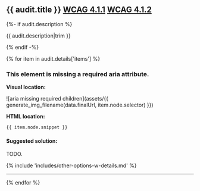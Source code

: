 ## {{ audit.title }} [WCAG 4.1.1](https://www.w3.org/WAI/WCAG21/quickref/?versions=2.0#parsing) [WCAG 4.1.2](https://www.w3.org/WAI/WCAG21/quickref/?versions=2.0#name-role-value)

{%- if audit.description %}

{{ audit.description|trim }}

{% endif -%}

{% for item in audit.details['items'] %}

### This element is missing a required aria attribute.

__Visual location:__

![aria missing required children](assets/{{ generate_img_filename(data.finalUrl, item.node.selector) }})


__HTML location:__

```html
{{ item.node.snippet }}
```

#### Suggested solution:

TODO.

{% include 'includes/other-options-w-details.md' %}

---

{% endfor %}
